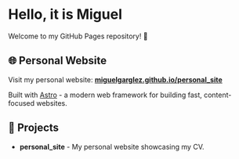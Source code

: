 # Hello, it is Miguel

Welcome to my GitHub Pages repository! 👋

## 🌐 Personal Website

Visit my personal website: **[miguelgarglez.github.io/personal_site](https://miguelgarglez.github.io/personal_site)**

Built with [Astro](https://astro.build/) - a modern web framework for building fast, content-focused websites.

## 📁 Projects

- **personal_site** - My personal website showcasing my CV.


